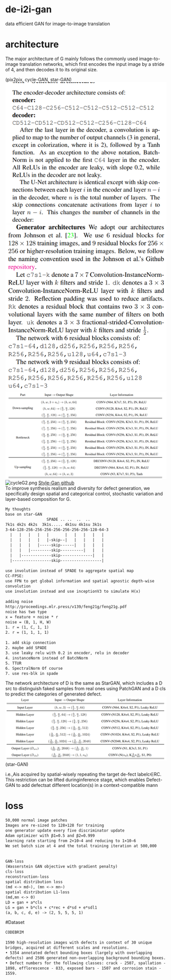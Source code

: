 # de-i2i-gan
data efficient GAN for image-to-image translation

# architecture
The major architecture of G mainly follows the commonly used image-to-image translation networks, which first encodes the input image by a stride of 4, and then decodes it to its original size.

(pix2pix, cycle-GAN, star-GAN)    
![pix2pix-G.png](images/pixG.png)
![cycleGAN-G.png](images/cycleG.png)
![starGAN-G.png](images/starG.png)
![cycleG2.png](https://miro.medium.com/max/4800/1*IPAXkl4Cz2RsDwHPHck7Xw.png)
[Style-Gan github](https://github.com/yunjey/stargan)  
To improve synthesis realism and diversity for defect generation, we specifically design spatial and categorical control, stochastic variation and layer-based composition for G.
```angular2html
My thoughts
base on star-GAN
                  SPADE .. ..  ..  ..
7k1s 4k2s 4k2s  3k1s..... 4k1su 4k1su 3k1s
3-64-128-256-256-256-256-256-256-256-128-64-3
  |   |   |   |   |       |   |   |   |   | 
  |   |   |   |   |-skip--|   |   |   |   | 
  |   |   |   |-----skip------|   |   |   | 
  |   |   |---------skip----------|   |   | 
  |   |-------------skip--------------|   | 
  |-----------------skip------------------|

use involution instead of SPADE to aggregate spatial map
CC-FPSE:
use FPN to get global information and spatial agnostic depth-wise convolution
use involution instead and use inceptionV3 to simulate H(x)

adding noise  
http://proceedings.mlr.press/v139/feng21g/feng21g.pdf
noise has two type
x = feature + noise * r
noise = (B, 1, H, W)
1. r = (1, C, 1, 1)
2. r = (1, 1, 1, 1)

1. add skip connection
2. maybe add SPADE
3. use leaky relu with 0.2 in encoder, relu in decoder
4. instanceNorm instead of BatchNorm
5. TTUR
6. SpectralNorm Of course
7. use res-blk in spade
```
The network architecture of D is the same as StarGAN, which includes a D src to distinguish faked samples from real ones using PatchGAN and a D cls to predict the categories of generated defect.
![starGAN-D.png](images/starD.png)
(star-GAN)

i.e.,Ais acquired by spatial-wisely repeating the target de-fect labelc∈RC. This restriction can be lifted duringinference stage, which enables Defect-GAN to add defectsat different location(s) in a context-compatible mann

# loss
```angular2html
50,000 normal image patches
Images are re-sized to 128×128 for training
one generator update every five discriminator update
Adam optimizer with β1=0.5 and β2=0.999
learning rate starting from 2×10−4 and reducing to 1×10−6
We set batch size at 4 and the total training iteration at 500,000


GAN-loss  
(Wasserstein GAN objective with gradient penalty)
cls-loss  
reconstruction-loss  
spatial distribution loss  
(md <-> md~), (mn <-> mn~)  
spatial distribution L1-loss  
(md,mn <-> 0)  
LD = gan + a*cls  
LG = gan + b*cls + c*rec + d*sd + e*sdl1  
(a, b, c, d, e) -> (2, 5, 5, 5, 1)  
```

#Dataset
```angular2html
CODEBRIM

1590 high-resolution images with defects in context of 30 unique bridges, acquired at different scales and resolutions.
• 5354 annotated defect bounding boxes (largely with overlapping defects) and 2506 generated non-overlapping background bounding boxes.
• Defect numbers for the following classes: crack - 2507, spallation - 1898, efflorescence - 833, exposed bars - 1507 and corrosion stain - 1559.
```